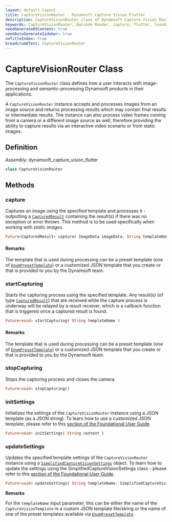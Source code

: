 ```yaml
---
layout: default-layout
title: CaptureVisionRouter - Dynamsoft Capture Vision Flutter
description: CaptureVisionRouter class of Dynamsoft Capture Vision Router contains all of the core methods to use Dynamsoft Capture Vision.
keywords: CaptureVisionRouter, Barcode Reader, capture, flutter, foundational
needGenerateH3Content: true
needAutoGenerateSidebar: true
noTitleIndex: true
breadcrumbText: CaptureVisionRouter
---
```


# CaptureVisionRouter Class

The `CaptureVisionRouter` class defines how a user interacts with image-processing and semantic-processing Dynamsoft products in their applications.

A `CaptureVisionRouter` instance accepts and processes images from an image source and returns processing results which may contain final results or intermediate results. The instance can also process video frames coming from a camera or a different image source as well, therefore providing the ability to capture results via an interactive video scenario or from static images.

<!-- This class follows the singleton pattern. Use instance to get the shared instance. -->

## Definition

*Assembly:* dynamsoft_capture_vision_flutter

```dart
class CaptureVisionRouter
```

## Methods

### capture

Captures an image using the specified template and processes it - outputting a [`CapturedResult`](captured-result.md) containing the result(s) if there was no exception or error thrown. This method is to be used specifically when working with *static images*.

```dart
Future<CapturedResult> capture( ImageData imageData, String templateName )
```

#### Remarks

The template that is used during processing can be a preset template (one of [`EnumPresetTemplate`](../enum/preset-template.md)) or a customized JSON template that you create or that is provided to you by the Dynamsoft team.

### startCapturing

Starts the capturing process using the specified template. Any result(s) (of type [`CapturedResult`](captured-result.md)) that are received while the capture process is underway will be relayed by a result receiver, which is a callback function that is triggered once a captured result is found.

```dart
Future<void> startCapturing( String templateName )
```

#### Remarks

The template that is used during processing can be a preset template (one of [`EnumPresetTemplate`](../enum/preset-template.md)) or a customized JSON template that you create or that is provided to you by the Dynamsoft team.

### stopCapturing

Stops the capturing process and closes the camera.

```dart
Future<void> stopCapturing()
```

### initSettings

Initializes the settings of the `CaptureVisionRouter` instance using a JSON template (as a JSON string). To learn how to use a customized JSON template, please refer to this [section of the Foundational User Guide](../../foundational-user-guide.md#using-a-json-template).

```dart
Future<void> initSettings( String content )
```

### updateSettings

Updates the specified template settings of the `CaptureVisionRouter` instance using a [`SimplifiedCaptureVisionSettings`](simplified-capture-vision-settings.md) object. To learn how to update the settings using the SimplifiedCaptureVisionSettings class - please refer to this [section of the Foundational User Guide](../../foundational-user-guide.md#using-simplifiedcapturevisionsettings).

```dart
Future<void> updateSettings( String templateName, SimplifiedCaptureVisionSettings settings )
```

**Remarks**

For the `templateName` input parameter, this can be either the name of the `CaptureVisionTemplate` in a custom JSON template file/string or the name of one of the preset templates available via [`EnumPresetTemplate`](../enum/preset-template.md).

